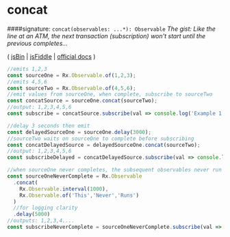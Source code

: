 # concat
####signature: `concat(observables: ...*): Observable`
*The gist: Like the line at an ATM, the next transaction (subscription) won't start until the previous completes...*

( [jsBin](http://jsbin.com/kenusofudu/1/edit?js,console) | [jsFiddle](https://jsfiddle.net/qg6qfqLz/2/) | [ official docs](http://reactivex.io/rxjs/class/es6/Observable.js~Observable.html#instance-method-concat) )

```js
//emits 1,2,3
const sourceOne = Rx.Observable.of(1,2,3);
//emits 4,5,6
const sourceTwo = Rx.Observable.of(4,5,6);
//emit values from sourceOne, when complete, subscribe to sourceTwo
const concatSource = sourceOne.concat(sourceTwo);
//output: 1,2,3,4,5,6
const subscribe = concatSource.subscribe(val => console.log('Example 1: Basic concat:', val));

//delay 3 seconds then emit
const delayedSourceOne = sourceOne.delay(3000);
//sourceTwo waits on sourceOne to complete before subscribing
const concatDelayedSource = delayedSourceOne.concat(sourceTwo);
//output: 1,2,3,4,5,6
const subscribeDelayed = concatDelayedSource.subscribe(val => console.log('Example 2: Delayed source one:', val));

//when sourceOne never completes, the subsequent observables never run
const sourceOneNeverComplete = Rx.Observable
  .concat(
  	Rx.Observable.interval(1000),
  	Rx.Observable.of('This','Never','Runs')  
  )
  //for logging clarity
  .delay(5000)
//outputs: 1,2,3,4....
const subscribeNeverComplete = sourceOneNeverComplete.subscribe(val => console.log('Example 3: Source one never completes, second observable never runs:', val));
```